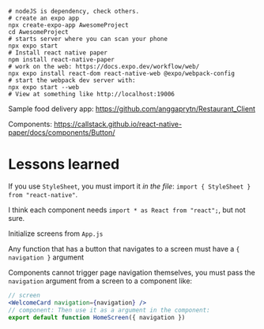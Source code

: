 ```shell
# nodeJS is dependency, check others.
# create an expo app
npx create-expo-app AwesomeProject
cd AwesomeProject
# starts server where you can scan your phone
npx expo start
# Install react native paper
npm install react-native-paper
# work on the web: https://docs.expo.dev/workflow/web/
npx expo install react-dom react-native-web @expo/webpack-config
# start the webpack dev server with:
npx expo start --web
# View at something like http://localhost:19006
```

Sample food delivery app:
https://github.com/anggaprytn/Restaurant_Client

Components:
https://callstack.github.io/react-native-paper/docs/components/Button/

# Lessons learned

If you use `StyleSheet`, you must import it _in the file_: `import { StyleSheet } from "react-native"`.

I think each component needs `import * as React from "react";`, but not sure.

Initialize screens from `App.js`

Any function that has a button that navigates to a screen must have a `{ navigation }` argument

Components cannot trigger page navigation themselves, you must pass the `navigation` argument from a screen to a component like:

```jsx
// screen
<WelcomeCard navigation={navigation} />
// component: Then use it as a argument in the component:
export default function HomeScreen({ navigation })
```
